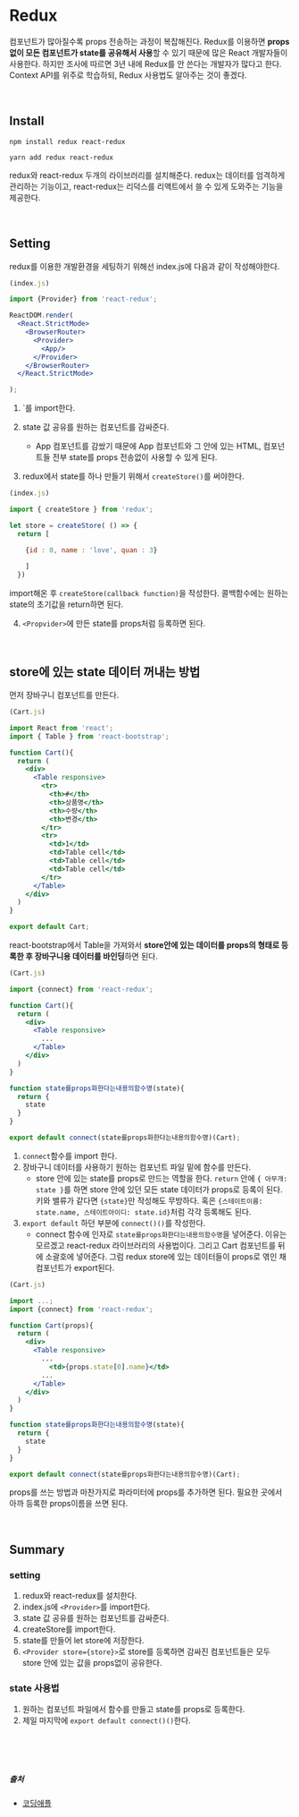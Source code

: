 # Redux

컴포넌트가 많아질수록 props 전송하는 과정이 복잡해진다. Redux를 이용하면 **props없이 모든 컴포넌트가 state를 공유해서 사용**할 수 있기 때문에 많은 React 개발자들이 사용한다. 하지만 조사에 따르면 3년 내에 Redux를 안 쓴다는 개발자가 많다고 한다. Context API를 위주로 학습하되, Redux 사용법도 알아주는 것이 좋겠다.

<br />

## Install
```shell
npm install redux react-redux
```
```shell
yarn add redux react-redux
```
redux와 react-redux 두개의 라이브러리를 설치해준다.
redux는 데이터를 엄격하게 관리하는 기능이고, react-redux는 리덕스를 리액트에서 쓸 수 있게 도와주는 기능을 제공한다.

<br />

## Setting
redux를 이용한 개발환경을 세팅하기 위해선 index.js에 다음과 같이 작성해야한다.
```jsx
(index.js)

import {Provider} from 'react-redux';

ReactDOM.render(
  <React.StrictMode>
    <BrowserRouter>
      <Provider>
        <App/>
      </Provider>
    </BrowserRouter>
  </React.StrictMode>

);
```
1. `<Provider>를 import한다.
2. state 값 공유를 원하는 컴포넌트를 감싸준다.
     * App 컴포넌트를 감쌌기 때문에 App 컴포넌트와 그 안에 있는 HTML, 컴포넌트들 전부 state를 props 전송없이 사용할 수 있게 된다.

3. redux에서 state를 하나 만들기 위해서 `createStore()`를 써야한다.

```jsx
(index.js)

import { createStore } from 'redux';

let store = createStore( () => { 
  return [

    {id : 0, name : 'love', quan : 3}
    
    ]
  })

```
import해온 후 `createStore(callback function)`을 작성한다. 콜백함수에는 원하는 state의 초기값을 return하면 된다.

4. `<Propvider>`에 만든 state를 props처럼 등록하면 된다.

<br />

## store에 있는 state 데이터 꺼내는 방법
먼저 장바구니 컴포넌트를 만든다.
```jsx
(Cart.js)

import React from 'react';
import { Table } from 'react-bootstrap';

function Cart(){
  return (
    <div>
      <Table responsive>
        <tr>
          <th>#</th>
          <th>상품명</th>
          <th>수량</th>
          <th>변경</th>
        </tr>
        <tr>
          <td>1</td>
          <td>Table cell</td>
          <td>Table cell</td>
          <td>Table cell</td>
        </tr>
      </Table>
    </div>
  )
}

export default Cart;
```
react-bootstrap에서 Table을 가져와서 **store안에 있는 데이터를 props의 형태로 등록한 후 장바구니용 데이터를 바인딩**하면 된다. 

```jsx
(Cart.js)

import {connect} from 'react-redux';

function Cart(){
  return (
    <div>
      <Table responsive>
        ...
      </Table>
    </div>
  )
}

function state를props화한다는내용의함수명(state){
  return {
    state
  }
}

export default connect(state를props화한다는내용의함수명)(Cart);
```
1. `connect`함수를 import 한다.
2. 장바구니 데이터를 사용하기 원하는 컴포넌트 파일 밑에 함수를 만든다.
   * store 안에 있는 state를 props로 만드는 역할을 한다. `return` 안에 `{ 아무개: state }`를 하면 store 안에 있던 모든 state 데이터가 props로 등록이 된다. 키와 밸류가 같다면 `{state}`만 작성해도 무방하다. 혹은 `{스테이트이름: state.name, 스테이트아이디: state.id}`처럼 각각 등록해도 된다.
3. `export default` 하던 부분에 `connect()()`를 작성한다.
   * connect 함수에 인자로 `state를props화한다는내용의함수명`을 넣어준다. 이유는 모르겠고 react-redux 라이브러리의 사용법이다. 그리고 Cart 컴포넌트를 뒤에 소괄호에 넣어준다. 그럼 redux store에 있는 데이터들이 props로 엮인 채 컴포넌트가 export된다.

```jsx
(Cart.js)

import ...;
import {connect} from 'react-redux';

function Cart(props){
  return (
    <div>
      <Table responsive>
        ...
          <td>{props.state[0].name}</td>
        ...
      </Table>
    </div>
  )
}

function state를props화한다는내용의함수명(state){
  return {
    state
  }
}

export default connect(state를props화한다는내용의함수명)(Cart);
```
props를 쓰는 방법과 마찬가지로 파라미터에 props를 추가하면 된다. 필요한 곳에서 아까 등록한 props이름을 쓰면 된다.

<br />

## Summary

### setting
1. redux와 react-redux를 설치한다.
2. index.js에 `<Provider>`를 import한다.
3. state 값 공유를 원하는 컴포넌트를 감싸준다.
4. createStore를 import한다.
5. state를 만들어 let store에 저장한다.
6. `<Provider store={store}>`로 store를 등록하면 감싸진 컴포넌트들은 모두 store 안에 있는 값을 props없이 공유한다.

### state 사용법
1. 원하는 컴포넌트 파일에서 함수를 만들고 state를 props로 등록한다.
2. 제일 마지막에 `export default connect()()`한다.


<br />
<br />
<br />

##### 출처
- [코딩애플](https://online.codingapple.com/unit/react4-setstate-usestate-onclick-eventhandler/?id=2305)




